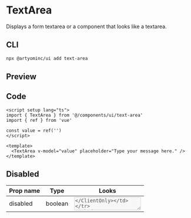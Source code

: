 # TextArea

Displays a form textarea or a component that looks like a textarea.

## CLI

```sh
npx @artyominc/ui add text-area
```

## Preview

<ClientOnly>
  <ExampleOfTextArea />
</ClientOnly>

## Code

```vue
<script setup lang="ts">
import { TextArea } from '@/components/ui/text-area'
import { ref } from 'vue'

const value = ref('')
</script>

<template>
  <TextArea v-model="value" placeholder="Type your message here." />
</template>
```

## Disabled

| Prop name | Type    | Looks                                                                         |
| --------- | ------- | ----------------------------------------------------------------------------- |
| disabled  | boolean | <ClientOnly><TextArea disabled placeholder="Disabled message" /></ClientOnly> |
